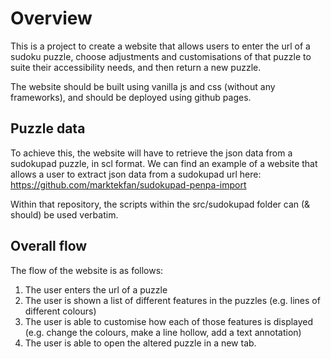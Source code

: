# Overview

This is a project to create a website that allows users to enter the url of a sudoku puzzle, choose adjustments and customisations of that puzzle to suite their accessibility needs, and then return a new puzzle.

The website should be built using vanilla js and css (without any frameworks), and should be deployed using github pages.

## Puzzle data

To achieve this, the website will have to retrieve the json data from a sudokupad puzzle, in scl format. We can find an example of a website that allows a user to extract json data from a sudokupad url here: https://github.com/marktekfan/sudokupad-penpa-import

Within that repository, the scripts within the src/sudokupad folder can (& should) be used verbatim.

## Overall flow

The flow of the website is as follows:
1. The user enters the url of a puzzle
2. The user is shown a list of different features in the puzzles (e.g. lines of different colours)
3. The user is able to customise how each of those features is displayed (e.g. change the colours, make a line hollow, add a text annotation)
4. The user is able to open the altered puzzle in a new tab.